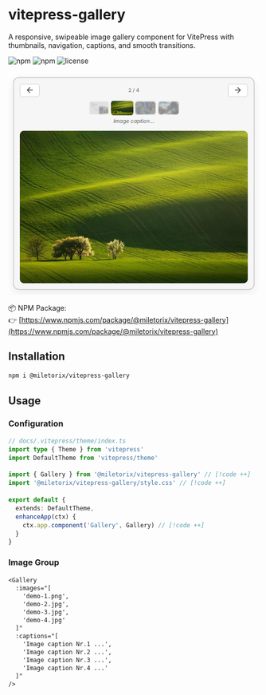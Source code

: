 # vitepress-gallery
A responsive, swipeable image gallery component for VitePress with thumbnails, navigation, captions, and smooth transitions.

![npm](https://img.shields.io/npm/v/@miletorix/vitepress-gallery) ![npm](https://img.shields.io/npm/dw/@miletorix/vitepress-gallery) ![license](https://img.shields.io/npm/l/@miletorix/vitepress-gallery)


<p align="center">
  <img src="/assets/demo-1.png" alt="demo" width="800">
</p>

📦 NPM Package:  
👉 [https://www.npmjs.com/package/@miletorix/vitepress-gallery](https://www.npmjs.com/package/@miletorix/vitepress-gallery)

## Installation

```sh
npm i @miletorix/vitepress-gallery
```

## Usage

### Configuration

```typescript
// docs/.vitepress/theme/index.ts
import type { Theme } from 'vitepress'
import DefaultTheme from 'vitepress/theme'
 
import { Gallery } from '@miletorix/vitepress-gallery' // [!code ++]
import '@miletorix/vitepress-gallery/style.css' // [!code ++]

export default {
  extends: DefaultTheme,
  enhanceApp(ctx) {
    ctx.app.component('Gallery', Gallery) // [!code ++]
  }
}
```

### Image Group

```vue
<Gallery 
  :images="[
    'demo-1.png',
    'demo-2.jpg',
    'demo-3.jpg',
    'demo-4.jpg'
  ]" 
  :captions="[
    'Image caption Nr.1 ...',
    'Image caption Nr.2 ...',
    'Image caption Nr.3 ...',
    'Image caption Nr.4 ...'
  ]"
/>
```